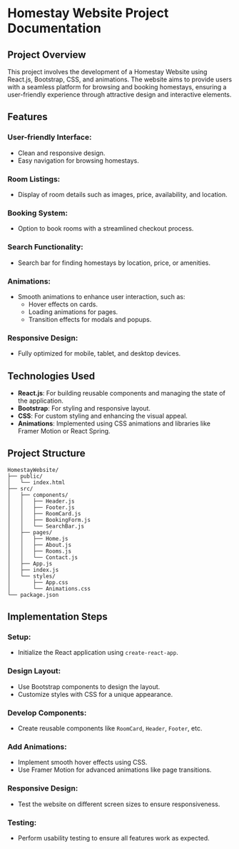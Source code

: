 # Homestay Website Project Documentation

## Project Overview
This project involves the development of a Homestay Website using React.js, Bootstrap, CSS, and animations. The website aims to provide users with a seamless platform for browsing and booking homestays, ensuring a user-friendly experience through attractive design and interactive elements.

## Features
### User-friendly Interface:
- Clean and responsive design.
- Easy navigation for browsing homestays.

### Room Listings:
- Display of room details such as images, price, availability, and location.

### Booking System:
- Option to book rooms with a streamlined checkout process.

### Search Functionality:
- Search bar for finding homestays by location, price, or amenities.

### Animations:
- Smooth animations to enhance user interaction, such as:
  - Hover effects on cards.
  - Loading animations for pages.
  - Transition effects for modals and popups.

### Responsive Design:
- Fully optimized for mobile, tablet, and desktop devices.

## Technologies Used
- **React.js**: For building reusable components and managing the state of the application.
- **Bootstrap**: For styling and responsive layout.
- **CSS**: For custom styling and enhancing the visual appeal.
- **Animations**: Implemented using CSS animations and libraries like Framer Motion or React Spring.

## Project Structure
```
HomestayWebsite/
├── public/
│   └── index.html
├── src/
│   ├── components/
│   │   ├── Header.js
│   │   ├── Footer.js
│   │   ├── RoomCard.js
│   │   ├── BookingForm.js
│   │   └── SearchBar.js
│   ├── pages/
│   │   ├── Home.js
│   │   ├── About.js
│   │   ├── Rooms.js
│   │   └── Contact.js
│   ├── App.js
│   ├── index.js
│   └── styles/
│       ├── App.css
│       └── Animations.css
└── package.json
```

## Implementation Steps
### Setup:
- Initialize the React application using `create-react-app`.

### Design Layout:
- Use Bootstrap components to design the layout.
- Customize styles with CSS for a unique appearance.

### Develop Components:
- Create reusable components like `RoomCard`, `Header`, `Footer`, etc.

### Add Animations:
- Implement smooth hover effects using CSS.
- Use Framer Motion for advanced animations like page transitions.

### Responsive Design:
- Test the website on different screen sizes to ensure responsiveness.

### Testing:
- Perform usability testing to ensure all features work as expected.

